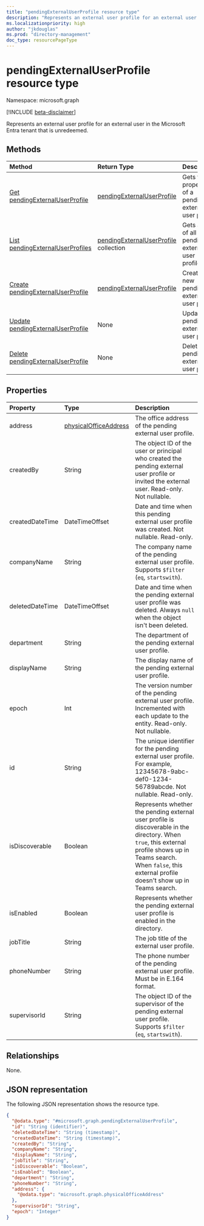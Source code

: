 ```yaml
---
title: "pendingExternalUserProfile resource type"
description: "Represents an external user profile for an external user in the Microsoft Entra tenant that is unredeemed."
ms.localizationpriority: high
author: "jkdouglas"
ms.prod: "directory-management"
doc_type: resourcePageType
---
```


# pendingExternalUserProfile resource type

Namespace: microsoft.graph

[!INCLUDE [beta-disclaimer](../../includes/beta-disclaimer.md)]

Represents an external user profile for an external user in the Microsoft Entra tenant that is unredeemed.

## Methods

| Method         | Return Type | Description |
|:---------------|:------------|:------------|
|[Get pendingExternalUserProfile](../api/pendingexternaluserprofile-get.md) | [pendingExternalUserProfile](pendingexternaluserprofile.md) | Gets the properties of a pending external user profile. |
|[List pendingExternalUserProfiles](../api/directory-list-pendingexternaluserprofile.md) |[pendingExternalUserProfile](pendingexternaluserprofile.md) collection| Gets a list of all pending external user profiles. |
|[Create pendingExternalUserProfile](../api/directory-post-pendingexternaluserprofile.md) |[pendingExternalUserProfile](pendingexternaluserprofile.md)| Creates a new pending external user profile. |
|[Update pendingExternalUserProfile](../api/pendingexternaluserprofile-update.md) | None | Update a pending external user profile. |
|[Delete pendingExternalUserProfile](../api/directory-delete-pendingexternaluserprofiles.md) | None | Delete a pending external user profile. |

## Properties

| Property   | Type |Description|
|:---------------|:--------|:----------|
|address|[physicalOfficeAddress](physicalofficeaddress.md)|The office address of the pending external user profile.|
|createdBy|String|The object ID of the user or principal who created the pending external user profile or invited the external user. Read-only. Not nullable. |
|createdDateTime|DateTimeOffset|Date and time when this pending external user profile was created. Not nullable. Read-only. |
|companyName|String|The company name of the pending external user profile. Supports `$filter` (`eq`, `startswith`). |
|deletedDateTime|DateTimeOffset|Date and time when the pending external user profile was deleted. Always `null` when the object isn't been deleted. |
|department|String|The department of the pending external user profile. |
|displayName|String|The display name of the pending external user profile.|
|epoch|Int|The version number of the pending external user profile. Incremented with each update to the entity. Read-only. Not nullable.|
|id|String|The unique identifier for the pending external user profile. For example, 12345678-9abc-def0-1234-56789abcde. Not nullable. Read-only.|
|isDiscoverable|Boolean|Represents whether the pending external user profile is discoverable in the directory. When `true`, this external profile shows up in Teams search. When `false`, this external profile doesn't show up in Teams search.|
|isEnabled|Boolean|Represents whether the pending external user profile is enabled in the directory.|
|jobTitle|String|The job title of the external user profile.|
|phoneNumber|String|The phone number of the pending external user profile. Must be in E.164 format.|
|supervisorId|String|The object ID of the supervisor of the pending external user profile. Supports `$filter` (`eq`, `startswith`).|

## Relationships

None.

## JSON representation

The following JSON representation shows the resource type.
<!-- {
  "blockType": "resource",
  "keyProperty": "id",
  "@odata.type": "microsoft.graph.pendingExternalUserProfile",
  "openType": true
}
-->
``` json
{
  "@odata.type": "#microsoft.graph.pendingExternalUserProfile",
  "id": "String (identifier)",
  "deletedDateTime": "String (timestamp)",
  "createdDateTime": "String (timestamp)",
  "createdBy": "String",
  "companyName": "String",
  "displayName": "String",
  "jobTitle": "String",
  "isDiscoverable": "Boolean",
  "isEnabled": "Boolean",
  "department": "String",
  "phoneNumber": "String",
  "address": {
    "@odata.type": "microsoft.graph.physicalOfficeAddress"
  },
  "supervisorId": "String",
  "epoch": "Integer"
}
```
